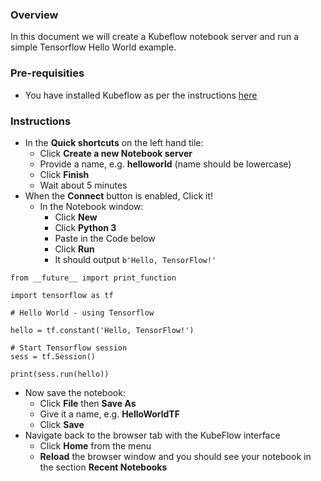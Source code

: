 ### Overview

In this document we will create a Kubeflow notebook server and run a simple Tensorflow Hello World example.

### Pre-requisities

- You have installed Kubeflow as per the instructions [here](../README-KUBEFLOW.md)

### Instructions

- In the **Quick shortcuts** on the left hand tile:
  - Click **Create a new Notebook server**
  - Provide a name, e.g. **helloworld** (name should be lowercase)
  - Click **Finish**
  - Wait about 5 minutes
- When the **Connect** button is enabled, Click it!
  - In the Notebook window:
    - Click **New**
    - Click **Python 3**
    - Paste in the Code below
    - Click **Run**
    - It should output `b'Hello, TensorFlow!'`
    
```
from __future__ import print_function

import tensorflow as tf

# Hello World - using Tensorflow

hello = tf.constant('Hello, TensorFlow!')

# Start Tensorflow session
sess = tf.Session()

print(sess.run(hello))
```

- Now save the notebook:
  - Click **File** then **Save As**
  - Give it a name, e.g. **HelloWorldTF**
  - Click **Save**
- Navigate back to the browser tab with the KubeFlow interface
  - Click **Home** from the menu
  - **Reload** the browser window and you should see your notebook in the section **Recent Notebooks**

